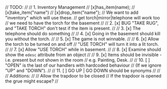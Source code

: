 // TODO:
//
// 1. Inventory Management
//  [x]has_item(name);
//  [x]take_item("name")
//  [x]drop_item("name");
//    We want to add "inventory" which will use these.
//    get torch|mirror|telephone will work too
//    we need to have the torch for the basement
//
// 2. [x] BUG "TAKE RUG", and "TAKE TORCH" don't test if the item is present.
//
// 3. [x] The telephone should do something
//
// 4. [x] Going in the basement should kill you without the torch.
//
// 5. [x] The game is not winnable.
//
// 6. [x] Allow the torch to be turned on and off
//        "USE TORCH" will turn it into a lit torch.
//
// 7. [x] Allow "USE TORCH" while in basement.
//
// 8. [x] Examine should show the `edesc` attribute from an object
//
// 9. [x] Items should be invisible - i.e. present but not shown in the room
//        e.g. Painting, Desk.
//
// 10. [ ] "OPEN" is the last of our handlers with hardcoded behaviour
//         (If we ignore "UP" and "DOWN").
//
// 11. [ ] GO UP | GO DOWN should be synonyms
//
//
// Additions:
//
//   Allow the trapdoor to be closed
//     If the trapdoor is opened the grue might escape?
//
